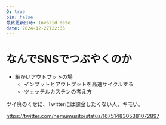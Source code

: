 ```yaml
---
Q: true
pin: false
最終更新日時: Invalid date
date: 2024-12-27T22:35
---
```

# なんでSNSでつぶやくのか

- 細かいアウトプットの場
    - インプットとアウトプットを高速サイクルする
    - ツェッテルカステンの考え方

ツイ廃のくせに、Twitterには課金したくない人、キモい。

https://twitter.com/nemumusito/status/1675148305381072897